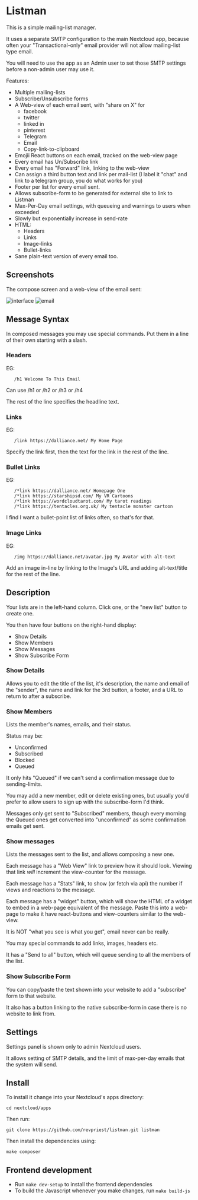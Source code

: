 # Listman

This is a simple mailing-list manager.

It uses a separate SMTP configuration to the main Nextcloud
app, because often your "Transactional-only" email provider
will not allow mailing-list type email.

You will need to use the app as an Admin user to set those
SMTP settings before a non-admin user may use it.

Features:

* Multiple mailing-lists
* Subscribe/Unsubscribe forms
* A Web-view of each email sent, with "share on X" for
  * facebook
  * twitter
  * linked in
  * pinterest
  * Telegram
  * Email
  * Copy-link-to-clipboard
* Emojii React buttons on each email, tracked on the web-view page
* Every email has Un/Subscribe link
* Every email has "Forward" link, linking to the web-view
* Can assign a third button text and link per mail-list (I label it "chat" and link to a telegram group, you do what works for you)
* Footer per list for every email sent. 
* Allows subscribe-form to be generated for external site to link to Listman
* Max-Per-Day email settings, with queueing and warnings to users when exceeded
* Slowly but exponentially increase in send-rate
* HTML:
  * Headers
  * Links
  * Image-links
  * Bullet-links
* Sane plain-text version of every email too.

## Screenshots

The compose screen and a web-view of the email sent:

![interface](img/screenshot/interface.png)
![email](img/screenshot/email.png)

## Message Syntax

In composed messages you may use special commands. Put them in a
line of their own starting with a slash.

### Headers
EG:
```
   /h1 Welcome To This Email
```

Can use /h1 or /h2 or /h3 or /h4 

The rest of the line specifies the headline text.

### Links
EG:
```
   /link https://dalliance.net/ My Home Page
```

Specify the link first, then the text for the link in the rest of the line.

### Bullet Links
EG:
```
   /*link https://dalliance.net/ Homepage One
   /*link https://starshipsd.com/ My VR Cartoons
   /*link https://wordcloudtarot.com/ My tarot readings
   /*link https://tentacles.org.uk/ My tentacle monster cartoon
```

I find I want a bullet-point list of links often, so that's
for that.

### Image Links
EG:
```
   /img https://dalliance.net/avatar.jpg My Avatar with alt-text
```

Add an image in-line by linking to the Image's URL and 
adding alt-text/title for the rest of the line.


## Description

Your lists are in the left-hand column. Click one, or the "new list" button to create one.

You then have four buttons on the right-hand display:
* Show Details
* Show Members
* Show Messages
* Show Subscribe Form

### Show Details
Allows you to edit the title of the list, it's description, the name
and email of the "sender", the name and link for the 3rd button,
a footer, and a URL to return to after a subscribe.

### Show Members
Lists the member's names, emails, and their status.

Status may be:
* Unconfirmed
* Subscribed
* Blocked
* Queued

It only hits "Queued" if we can't send a confirmation message
due to sending-limits.

You may add a new member, edit or delete existing ones,
but usually you'd prefer to allow users to sign up with
the subscribe-form I'd think.

Messages only get sent to "Subscribed" members, though
every morning the Queued ones get converted into "unconfirmed"
as some confirmation emails get sent.


### Show messages

Lists the messages sent to the list, and allows composing a new one.

Each message has a "Web View" link to preview how it should look.
Viewing that link *will* increment the view-counter for the message.

Each message has a "Stats" link, to show (or fetch via api) the number
if views and reactions to the message.

Each message has a "widget" button, which will show the HTML of
a widget to embed in a web-page equivalent of the message. Paste
this into a web-page to make it have react-buttons and view-counters
similar to the web-view.

It is NOT "what you see is what you get", email never can be really.

You may special commands to add links, images, headers etc.

It has a "Send to all" button, which will queue sending to all the members of the list.

### Show Subscribe Form

You can copy/paste the text shown into your website to 
add a "subscribe" form to that website.

It also has a button linking to the native subscribe-form
in case there is no website to link from.


## Settings

Settings panel is shown only to admin Nextcloud users.

It allows setting of SMTP details, and the limit of max-per-day
emails that the system will send.

## Install
To install it change into your Nextcloud's apps directory:

    cd nextcloud/apps

Then run:

    git clone https://github.com/revpriest/listman.git listman

Then install the dependencies using:

    make composer

## Frontend development

- Run `make dev-setup` to install the frontend dependencies
- To build the Javascript whenever you make changes, run `make build-js`

